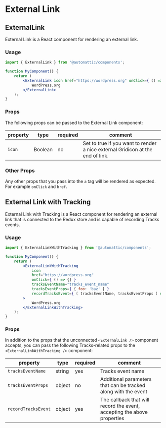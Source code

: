 # External Link

## ExternalLink

External Link is a React component for rendering an external link.

### Usage

```jsx
import { ExternalLink } from '@automattic/components';

function MyComponent() {
	return (
		<ExternalLink icon href="https://wordpress.org" onClick={ () => {} }>
			WordPress.org
		</ExternalLink>
	);
}
```

### Props

The following props can be passed to the External Link component:

| property | type    | required | comment                                                                        |
| -------- | ------- | -------- | ------------------------------------------------------------------------------ |
| `icon`   | Boolean | no       | Set to true if you want to render a nice external Gridicon at the end of link. |

### Other Props

Any other props that you pass into the `a` tag will be rendered as expected.
For example `onClick` and `href`.

## External Link with Tracking

External Link with Tracking is a React component for rendering an external link that is connected to the Redux store
and is capable of recording Tracks events.

### Usage

```jsx
import { ExternalLinkWithTracking } from '@automattic/components';

function MyComponent() {
	return (
		<ExternalLinkWithTracking
			icon
			href="https://wordpress.org"
			onClick={ () => {} }
			tracksEventName="tracks_event_name"
			tracksEventProps={ { foo: 'baz' } }
			recordTracksEvent={ ( tracksEventName, tracksEventProps ) => {} }
		>
			WordPress.org
		</ExternalLinkWithTracking>
	);
}
```

### Props

In addition to the props that the unconnected `<ExternalLink />` component accepts, you
can pass the following Tracks-related props to the `<ExternalLinkWithTracking />` component:

| property            | type   | required | comment                                                                 |
| ------------------- | ------ | -------- | ----------------------------------------------------------------------- |
| `tracksEventName`   | string | yes      | Tracks event name                                                       |
| `tracksEventProps`  | object | no       | Additional parameters that can be tracked along with the event          |
| `recordTracksEvent` | object | yes      | The callback that will record the event, accepting the above properties |
